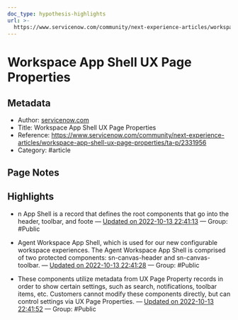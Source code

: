 ```yaml
---
doc_type: hypothesis-highlights
url: >-
  https://www.servicenow.com/community/next-experience-articles/workspace-app-shell-ux-page-properties/ta-p/2331956
---
```


# Workspace App Shell UX Page Properties

## Metadata
- Author: [servicenow.com]()
- Title: Workspace App Shell UX Page Properties
- Reference: https://www.servicenow.com/community/next-experience-articles/workspace-app-shell-ux-page-properties/ta-p/2331956
- Category: #article

## Page Notes
## Highlights
- n App Shell is a record that defines the root components that go into the header, toolbar, and foote — [Updated on 2022-10-13 22:41:13](https://hyp.is/q1bLPktpEe2gF0PIUmpP7A/www.servicenow.com/community/next-experience-articles/workspace-app-shell-ux-page-properties/ta-p/2331956) — Group: #Public

- Agent Workspace App Shell, which is used for our new configurable workspace experiences. The Agent Workspace App Shell is comprised of two protected components: sn-canvas-header and sn-canvas-toolbar. — [Updated on 2022-10-13 22:41:28](https://hyp.is/tDvcTktpEe2rg3NtSLzeaQ/www.servicenow.com/community/next-experience-articles/workspace-app-shell-ux-page-properties/ta-p/2331956) — Group: #Public

- These components utilize metadata from UX Page Property records in order to show certain settings, such as search, notifications, toolbar items, etc. Customers cannot modify these components directly, but can control settings via UX Page Properties. — [Updated on 2022-10-13 22:41:52](https://hyp.is/woMa2EtpEe2y43_QGbAu8w/www.servicenow.com/community/next-experience-articles/workspace-app-shell-ux-page-properties/ta-p/2331956) — Group: #Public



